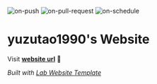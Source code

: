 
  ![on-push](../../actions/workflows/on-push.yaml/badge.svg)
  ![on-pull-request](../../actions/workflows/on-pull-request.yaml/badge.svg)
  ![on-schedule](../../actions/workflows/on-schedule.yaml/badge.svg)

  # yuzutao1990's Website

  Visit **[website url](#)** 🚀

  _Built with [Lab Website Template](https://greene-lab.gitbook.io/lab-website-template-docs)_
